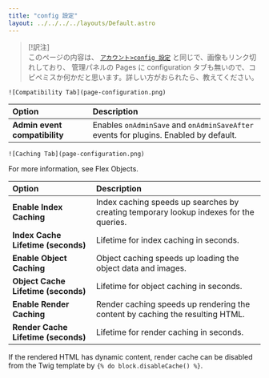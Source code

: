 ```yaml
---
title: "config 設定"
layout: ../../../../layouts/Default.astro
---
```


> [!訳注]  
> このページの内容は、 [`アカウント>config 設定`](../../03.accounts/03.configuration/) と同じで、画像もリンク切れしており、 管理パネルの Pages に configuration タブも無いので、コピペミスか何かだと思います。詳しい方がおられたら、教えてください。

```
![Compatibility Tab](page-configuration.png)
```

| Option                        | Description |
| :-----                        | :----- |
| **Admin event compatibility** | Enables `onAdminSave` and `onAdminSaveAfter` events for plugins. Enabled by default. |

```
![Caching Tab](page-configuration.png)
```

For more information, see Flex Objects.

| Option                        | Description |
| :-----                        | :----- |
| **Enable Index Caching** | Index caching speeds up searches by creating temporary lookup indexes for the queries. |
| **Index Cache Lifetime (seconds)** | Lifetime for index caching in seconds. |
| **Enable Object Caching** | Object caching speeds up loading the object data and images. |
| **Object Cache Lifetime (seconds)** | Lifetime for object caching in seconds. |
| **Enable Render Caching** | Render caching speeds up rendering the content by caching the resulting HTML. |
| **Render Cache Lifetime (seconds)** | Lifetime for render caching in seconds. |

If the rendered HTML has dynamic content, render cache can be disabled from the Twig template by `{% do block.disableCache() %}`.

